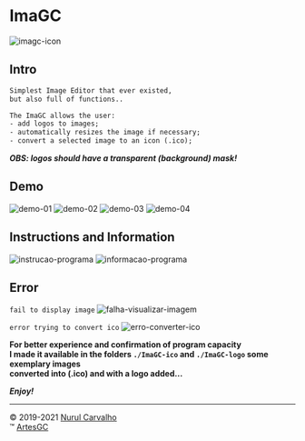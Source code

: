 # ImaGC

![imagc-icon](img/imagc.png)

## Intro

```txt
Simplest Image Editor that ever existed,
but also full of functions..

The ImaGC allows the user:
- add logos to images;
- automatically resizes the image if necessary;
- convert a selected image to an icon (.ico);
```

***OBS: logos should have a transparent (background) mask!***

## Demo

![demo-01](img/demo/intro.png)
![demo-02](img/demo/intro-info.png)
![demo-03](img/demo/intro-init.png)
![demo-04](img/demo/addlogo-en.png)

## Instructions and Information

![instrucao-programa](img/demo/instr-en.png)
![informacao-programa](img/demo/about-en.png)

## Error

`fail to display image`
![falha-visualizar-imagem](img/demo/error-01.png)

`error trying to convert ico`
![erro-converter-ico](img/demo/error-02.png)

**For better experience and confirmation of program capacity \
I made it available in the folders `./ImaGC-ico` and `./ImaGC-logo` some exemplary images \
converted into (.ico) and with a logo added…**

***Enjoy!***

---

&copy; 2019-2021 [Nurul Carvalho](mailto:nuruldecarvalho@gmail.com) \
&trade; [ArtesGC](https://artesgc.home.blog)
